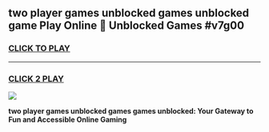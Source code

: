 
## two player games unblocked games unblocked game Play Online 👋 Unblocked Games #v7g00
<h3>
<a href="https://premium.freeplayer.one?title=two_player_games_unblocked_games&ref=21F">CLICK TO PLAY</a></h3>
<hr>

<h3>
<a href="https://premium.freeplayer.one?title=two_player_games_unblocked_games&ref=21F">CLICK 2 PLAY</a>
  
</h3>

<a href="https://premium.freeplayer.one?title=two_player_games_unblocked_games&ref=21F/"><img src="https://clearcache.store/games.png"></a>


**two player games unblocked games games unblocked: Your Gateway to Fun and Accessible Online Gaming**
